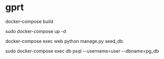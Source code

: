 # gprt
docker-compose build

sudo docker-compose up -d

docker-compose exec web python manage.py seed_db

sudo docker-compose exec db psql --username=user --dbname=pg_db